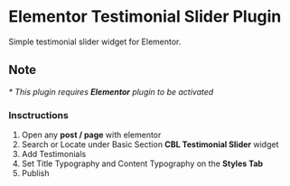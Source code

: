# Elementor Testimonial Slider Plugin
Simple testimonial slider widget for Elementor. 

## Note

_* This plugin requires **Elementor** plugin to be activated_

### Insctructions

1. Open any **post / page** with elementor
2. Search or Locate under Basic Section **CBL Testimonial Slider** widget
3. Add Testimonials 
4. Set Title Typography and Content Typography on the **Styles Tab**
5. Publish